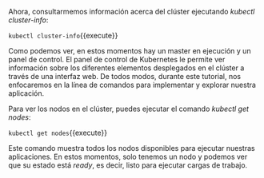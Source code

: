 Ahora, consultarmemos información acerca del clúster ejecutando *kubectl cluster-info*:

`kubectl cluster-info`{{execute}}

Como podemos ver, en estos momentos hay un master en ejecución y un panel de control. El panel de control de Kubernetes le permite ver información sobre los diferentes elementos desplegados en el clúster a través de una interfaz web. De todos modos, durante este tutorial, nos enfocaremos en la línea de comandos para implementar y explorar nuestra aplicación.

Para ver los nodos en el clúster, puedes ejecutar el comando *kubectl get nodes*:

`kubectl get nodes`{{execute}}

Este comando muestra todos los nodos disponibles para ejecutar nuestras aplicaciones. En estos momentos, solo tenemos un nodo y podemos ver que su estado está *ready*, es decir, listo para ejecutar cargas de trabajo.

